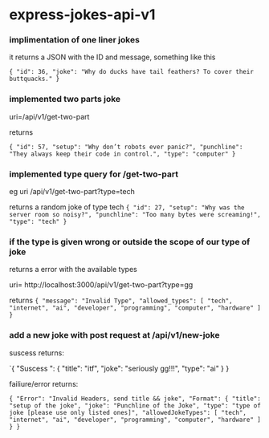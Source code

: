 # express-jokes-api-v1

### implimentation of one liner jokes

it returns a JSON with the ID and message, something like this

`{ "id": 36, "joke": "Why do ducks have tail feathers? To cover their buttquacks." } `

### implemented two parts joke

uri=/api/v1/get-two-part

returns

``{ "id": 57, "setup": "Why don’t robots ever panic?", "punchline": "They always keep their code in control.", "type": "computer" }``

### implemented type query for /get-two-part

eg uri /api/v1/get-two-part?type=tech

returns a random joke of type tech
``{ "id": 27, "setup": "Why was the server room so noisy?", "punchline": "Too many bytes were screaming!", "type": "tech" }``

### if the type is given wrong or outside the scope of our type of joke

returns a error with the available types

uri= http://localhost:3000/api/v1/get-two-part?type=gg

returns
`{ "message": "Invalid Type", "allowed_types": [ "tech", "internet", "ai", "developer", "programming", "computer", "hardware" ] }`

### add a new joke with post request at /api/v1/new-joke

suscess returns:

`{ "Suscess ": { "title": "itf", "joke": "seriously gg!!!", "type": "ai" } }

failiure/error returns:

`{ "Error": "Invalid Headers, send title && joke", "Format": { "title": "setup of the joke", "joke": "Punchline of the Joke", "type": "type of joke [please use only listed ones]", "allowedJokeTypes": [ "tech", "internet", "ai", "developer", "programming", "computer", "hardware" ] } }`
